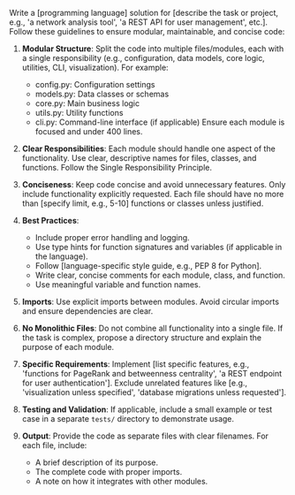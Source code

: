 Write a [programming language] solution for [describe the task or project, e.g., 'a network analysis tool', 'a REST API for user management', etc.]. Follow these guidelines to ensure modular, maintainable, and concise code:

1. **Modular Structure**: Split the code into multiple files/modules, each with a single responsibility (e.g., configuration, data models, core logic, utilities, CLI, visualization). For example:
   - config.py: Configuration settings
   - models.py: Data classes or schemas
   - core.py: Main business logic
   - utils.py: Utility functions
   - cli.py: Command-line interface (if applicable)
   Ensure each module is focused and under 400 lines.

2. **Clear Responsibilities**: Each module should handle one aspect of the functionality. Use clear, descriptive names for files, classes, and functions. Follow the Single Responsibility Principle.

3. **Conciseness**: Keep code concise and avoid unnecessary features. Only include functionality explicitly requested. Each file should have no more than [specify limit, e.g., 5-10] functions or classes unless justified.

4. **Best Practices**:
   - Include proper error handling and logging.
   - Use type hints for function signatures and variables (if applicable in the language).
   - Follow [language-specific style guide, e.g., PEP 8 for Python].
   - Write clear, concise comments for each module, class, and function.
   - Use meaningful variable and function names.

5. **Imports**: Use explicit imports between modules. Avoid circular imports and ensure dependencies are clear.

6. **No Monolithic Files**: Do not combine all functionality into a single file. If the task is complex, propose a directory structure and explain the purpose of each module.

7. **Specific Requirements**: Implement [list specific features, e.g., 'functions for PageRank and betweenness centrality', 'a REST endpoint for user authentication']. Exclude unrelated features like [e.g., 'visualization unless specified', 'database migrations unless requested'].

8. **Testing and Validation**: If applicable, include a small example or test case in a separate `tests/` directory to demonstrate usage.

9. **Output**: Provide the code as separate files with clear filenames. For each file, include:
   - A brief description of its purpose.
   - The complete code with proper imports.
   - A note on how it integrates with other modules.
